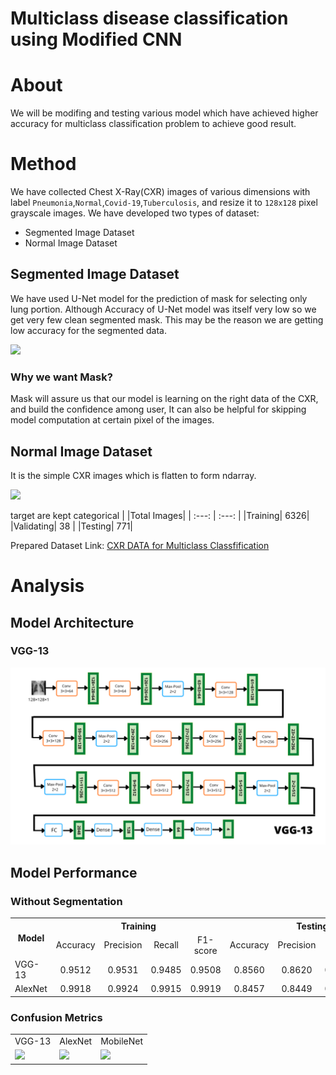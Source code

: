 # Multiclass disease classification using Modified CNN

# About
We will be modifing and testing various model which have achieved higher accuracy for multiclass classification problem to achieve good result.

# Method

We have collected Chest X-Ray(CXR) images of various dimensions with label `Pneumonia`,`Normal`,`Covid-19`,`Tuberculosis`, and resize it to `128x128` pixel grayscale images. 
We have developed two types of dataset:

- Segmented Image Dataset
- Normal Image Dataset

## Segmented Image Dataset
We have used U-Net model for the prediction of mask for selecting only lung portion. Although Accuracy of U-Net model was itself very low so we get very few clean segmented mask. This may be the reason we are getting low accuracy for the segmented data. 

<img src="https://github.com/neelkantnewra/Multiclass-disease-detection-using-modified-CNN/blob/main/Image/Segmented-data.png">

### Why we want Mask?
Mask will assure us that our model is learning on the right data of the CXR, and build the confidence among user, It can also be helpful for skipping model computation at certain pixel of the images.

## Normal Image Dataset

It is the simple CXR images which is flatten to form ndarray.

<img src="https://github.com/neelkantnewra/Multiclass-disease-detection-using-modified-CNN/blob/main/Image/normal-data.png">

target are kept categorical
| |Total Images|
| :---: | :---: |
|Training| 6326|
|Validating| 38 |
|Testing| 771|

Prepared Dataset Link: [CXR DATA for Multiclass Classfification](https://www.kaggle.com/datasets/newra008/cxr-data-for-multiclass-classification)

# Analysis

## Model Architecture

### VGG-13
<img src="https://github.com/neelkantnewra/Multiclass-disease-classification-using-modified-CNN/blob/main/Image/Model-Architecture/VGG-13/VGG-13.png">

## Model Performance
### Without Segmentation


<table>
  <tbody>
    <tr>
      <th rowspan="2">Model</th>
      <th align="center" colspan="4">Training</th>
      <th align="center" colspan="4">Testing</th>
    </tr>
    <tr>
      <td align="center">Accuracy</td>
      <td align="center">Precision</td>
      <td align="center">Recall</td>
      <td align="center">F1-score</td>
      <td align="center">Accuracy</td>
      <td align="center">Precision</td>
      <td align="center">Recall</td>
      <td align="center">F1-score</td>
    </tr>
    <tr>
      <td>VGG-13</td>
      <td align="center">0.9512</td>
      <td align="center">0.9531</td>
      <td align="center">0.9485</td>
      <td align="center">0.9508</td>
      <td align="center">0.8560</td>
      <td align="center">0.8620</td>
      <td align="center">0.8508</td>
      <td align="center">0.8564</td>
    </tr>
    <tr>
      <td>AlexNet</td>
      <td align="center">0.9918</td>
      <td align="center">0.9924</td>
      <td align="center">0.9915</td>
      <td align="center">0.9919</td>
      <td align="center">0.8457</td>
      <td align="center">0.8449</td>
      <td align="center">0.8405</td>
      <td align="center">0.8427</td>
    </tr>
  </tbody>
</table>

### Confusion Metrics

<table>
<tbody>
  <tr>
      <td align="center">VGG-13</td>
      <td align="center">AlexNet</td>
      <td align="center">MobileNet</td>
    </tr>
  <tr>
  <td><img src="https://github.com/neelkantnewra/Multiclass-disease-detection-using-modified-CNN/blob/main/Analysis/VGG13/confusion-matrix.png" width="400px"> </td>
    <td><img src="https://github.com/neelkantnewra/Multiclass-disease-detection-using-modified-CNN/blob/main/Analysis/AlexNet/confusion-matrix.png" width="400px"> </td>
    <td><img src="https://github.com/neelkantnewra/Multiclass-disease-detection-using-modified-CNN/blob/main/Analysis/MobileNet/confusion-matrix.png" width="400px"> </td>
  </tr>
</tbody>
</table>
